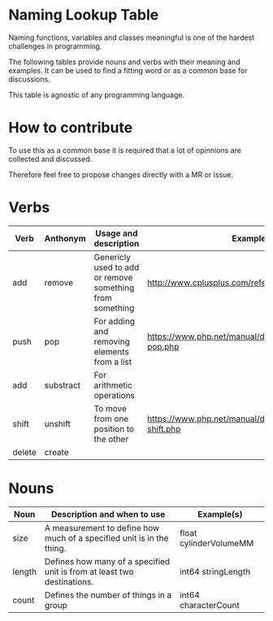 # Naming Lookup Table
Naming functions, variables and classes meaningful is one of the hardest challenges in programming.

The following tables provide nouns and verbs with their meaning and examples. It can be used to
find a fitting word or as a common base for discussions.

This table is agnostic of any programming language.

# How to contribute
To use this as a common base it is required that a lot of opinnions are collected and discussed.

Therefore feel free to propose changes directly with a MR or Issue.

# Verbs
| Verb   | Anthonym  | Usage and description                                    | Example(s)                                             |
|--------|-----------|----------------------------------------------------------|--------------------------------------------------------|
| add    | remove    | Genericly used to add or remove something from something | http://www.cplusplus.com/reference/algorithm/remove/   |
| push   | pop       | For adding and removing elements from a list             | https://www.php.net/manual/de/function.array-pop.php   |
| add    | substract | For arithmetic operations                                |                                                        |
| shift  | unshift   | To move from one position to the other                   | https://www.php.net/manual/de/function.array-shift.php |
| delete | create    |                                                          |                                                        |

# Nouns
| Noun   | Description and when to use                                             | Example(s)             |
|--------|-------------------------------------------------------------------------|------------------------|
| size   | A measurement to define how much of a specified unit is in the thing.   | float cylinderVolumeMM |
| length | Defines how many of a specified unit is from at least two destinations. | int64 stringLength     |
| count  | Defines the number of things in a group                                 | int64 characterCount   |
